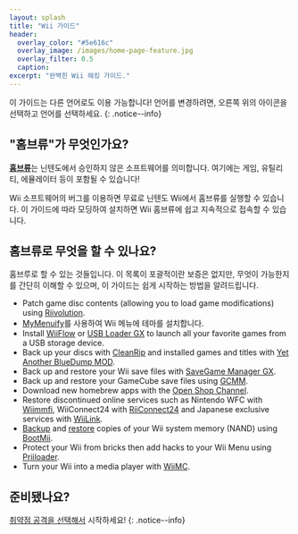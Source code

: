 ```yaml
---
layout: splash
title: "Wii 가이드"
header:
  overlay_color: "#5e616c"
  overlay_image: /images/home-page-feature.jpg
  overlay_filter: 0.5
  caption:
excerpt: "완벽힌 Wii 해킹 가이드."
---
```


이 가이드는 다른 언어로도 이용 가능합니다! 언어를 변경하려면, 오른쪽 위의 아이콘을 선택하고 언어를 선택하세요.
{: .notice--info}

## "홈브류"가 무엇인가요?

[**홈브류**](https://en.wikipedia.org/wiki/Homebrew_(video_games))는 닌텐도에서 승인하지 않은 소프트웨어를 의미합니다. 여기에는 게임, 유틸리티, 에뮬레이터 등이 포함될 수 있습니다!

Wii 소프트웨어의 버그를 이용하면 무료로 닌텐도 Wii에서 홈브류를 실행할 수 있습니다. 이 가이드에 따라 모딩하여 설치하면 Wii 홈브류에 쉽고 지속적으로 접속할 수 있습니다.

## 홈브류로 무엇을 할 수 있나요?

홈브루로 할 수 있는 것들입니다. 이 목록이 포괄적이란 보증은 없지만, 무엇이 가능한지를 간단히 이해할 수 있으며, 이 가이드는 쉽게 시작하는 방법을 알려드립니다.

- Patch game disc contents (allowing you to load game modifications) using [Riivolution](riivolution).
- [MyMenuify](themes)를 사용하여 Wii 메뉴에 테마를 설치합니다.
- Install [WiiFlow](wiiflow) or [USB Loader GX](usbloadergx) to launch all your favorite games from a USB storage device.
- Back up your discs with [CleanRip](/dump-games) and installed games and titles with [Yet Another BlueDump MOD](dump-wads).
- Back up and restore your Wii save files with [SaveGame Manager GX](https://oscwii.org/library/app/savegame_manager_gx).
- Back up and restore your GameCube save files using [GCMM](gcsaves).
- Download new homebrew apps with the [Open Shop Channel](hbb).
- Restore discontinued online services such as Nintendo WFC with [Wiimmfi](wiimmfi), WiiConnect24 with [RiiConnect24](riiconnect24) and Japanese exclusive services with [WiiLink](wiilink).
- [Backup](bootmii) and [restore](bootmiirecover) copies of your Wii system memory (NAND) using [BootMii](hbc).
- Protect your Wii from bricks then add hacks to your Wii Menu using [Priiloader](priiloader).
- Turn your Wii into a media player with [WiiMC](https://oscwii.org/library/app/wiimc-ss).

## 준비됐나요?

[취약점 공격을 선택해서](get-started) 시작하세요!
{: .notice--info}

